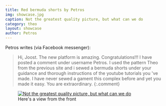 ```yaml
---
title: Red bermuda shorts by Petros
img: showcase.jpg
caption: Not the greatest quality picture, but what can we do
category: theo
layout: showcase
author: Petros
---
```

Petros writes (via Facebook messenger):

> Hi, Joost. The new platform is amazing. Congratulations!!! I have posted a comment under username Petros. I used the pattern Theo from the previous site and i sewed a bermuda shorts under your guidance and thorough instructions of the youtube tutorials you 've made. I have never sewed a gament this complex before and yet you made it easy. You are extraordinary.
{:.comment}


<figure class="image">
    <a target="_BLANK" href="/img/showcase/red-theo/high_2.jpg" title="Open hi-res picture in a new window">
        <img srcset="
            /img/showcase/red-theo/lqip_2.jpg 25w,
            /img/showcase/red-theo/low_2.jpg 500w,
            /img/showcase/red-theo/med_2.jpg 1000w,
            /img/showcase/red-theo/high_2.jpg 2000w" 
        sizes="930px" 
        src="/img/showcase/red-theo/lqip_showcase.jpg" 
        data-sizes="auto" 
        data-srcset="
            /img/showcase/red-theo/lqip_2.jpg 25w,
            /img/showcase/red-theo/low_2.jpg 500w,
            /img/showcase/red-theo/med_2.jpg 1000w,
            /img/showcase/red-theo/high_2.jpg 2000w" 
        alt="Not the greatest quality picture, but what can we do" 
        class="drop-shadow"
        >
    </a>
    <figcaption>Here's a view from the front</figcaption>
</figure>


